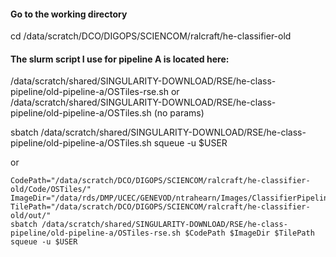 
#### Go to the working directory
cd /data/scratch/DCO/DIGOPS/SCIENCOM/ralcraft/he-classifier-old

#### The slurm script I use for pipeline A is located here:
/data/scratch/shared/SINGULARITY-DOWNLOAD/RSE/he-class-pipeline/old-pipeline-a/OSTiles-rse.sh
or
/data/scratch/shared/SINGULARITY-DOWNLOAD/RSE/he-class-pipeline/old-pipeline-a/OSTiles.sh (no params)

sbatch /data/scratch/shared/SINGULARITY-DOWNLOAD/RSE/he-class-pipeline/old-pipeline-a/OSTiles.sh
squeue -u $USER

or 
```
CodePath="/data/scratch/DCO/DIGOPS/SCIENCOM/ralcraft/he-classifier-old/Code/OSTiles/"
ImageDir="/data/rds/DMP/UCEC/GENEVOD/ntrahearn/Images/ClassifierPipelineDemoImages/testNDPIs/"
TilePath="/data/scratch/DCO/DIGOPS/SCIENCOM/ralcraft/he-classifier-old/out/"
sbatch /data/scratch/shared/SINGULARITY-DOWNLOAD/RSE/he-class-pipeline/old-pipeline-a/OSTiles-rse.sh $CodePath $ImageDir $TilePath
squeue -u $USER
```
